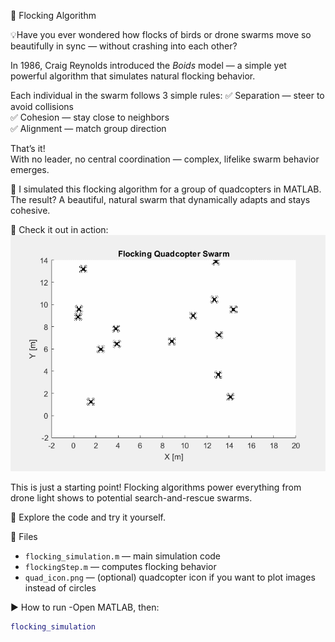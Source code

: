 🚁 Flocking Algorithm

💡Have you ever wondered how flocks of birds or drone swarms move so beautifully in sync — without crashing into each other?

In 1986, Craig Reynolds introduced the *Boids* model — a simple yet powerful algorithm that simulates natural flocking behavior.  

Each individual in the swarm follows 3 simple rules: 
 ✅ Separation — steer to avoid collisions  
 ✅ Cohesion — stay close to neighbors  
 ✅ Alignment — match group direction  

That’s it!  
With no leader, no central coordination — complex, lifelike swarm behavior emerges.  

🚁 I simulated this flocking algorithm for a group of quadcopters in MATLAB. The result? A beautiful, natural swarm that dynamically adapts and stays cohesive.

👀 Check it out in action:
![flocking-demo](quadcopter_swarm.gif)

This is just a starting point! Flocking algorithms power everything from drone light shows to potential search-and-rescue swarms.

🔗 Explore the code and try it yourself.

 📂 Files
- `flocking_simulation.m` — main simulation code
- `flockingStep.m` — computes flocking behavior
- `quad_icon.png` — (optional) quadcopter icon if you want to plot images instead of circles

 ▶️ How to run
-Open MATLAB, then:
```matlab
flocking_simulation
